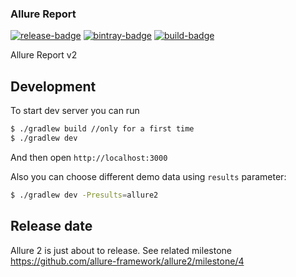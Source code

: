 ### Allure Report

[![release-badge][]][release]
[![bintray-badge][]][bintray]
[![build-badge][]][build]

Allure Report v2

[release]: https://github.com/allure-framework/allure2/releases/latest "Latest release"
[release-badge]: https://img.shields.io/github/release/allure-framework/allure2.svg?style=flat

[bintray]: https://bintray.com/qameta/generic/allure2 "Bintray"
[bintray-badge]: https://img.shields.io/bintray/v/qameta/generic/allure2.svg?style=flat

[build]: https://ci.qameta.in/job/allure2_deploy/lastBuild "Jenkins build"
[build-badge]: https://ci.qameta.in/buildStatus/icon?job=allure2_deploy

## Development

To start dev server you can run

```bash
$ ./gradlew build //only for a first time
$ ./gradlew dev
```

And then open `http://localhost:3000`

Also you can choose different demo data using `results` parameter:

```bash
$ ./gradlew dev -Presults=allure2
```

## Release date

Allure 2 is just about to release. See related milestone https://github.com/allure-framework/allure2/milestone/4
